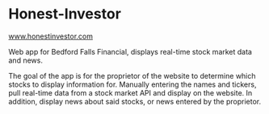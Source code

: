 # Honest-Investor
www.honestinvestor.com

Web app for Bedford Falls Financial, displays real-time stock market data and news.

The goal of the app is for the proprietor of the website to determine which stocks to display information for. Manually entering the names and tickers,
pull real-time data from a stock market API and display on the website. In addition, display news about said stocks, or news entered by the proprietor.
